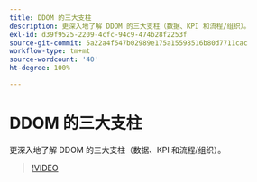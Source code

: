 ```yaml
---
title: DDOM 的三大支柱
description: 更深入地了解 DDOM 的三大支柱（数据、KPI 和流程/组织）。
exl-id: d39f9525-2209-4cfc-94c9-474b28f2253f
source-git-commit: 5a22a4f547b02989e175a15598516b80d7711cac
workflow-type: tm+mt
source-wordcount: '40'
ht-degree: 100%

---
```


# DDOM 的三大支柱

更深入地了解 DDOM 的三大支柱（数据、KPI 和流程/组织）。

>[!VIDEO](https://video.tv.adobe.com/v/41692)
